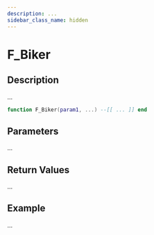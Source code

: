 ```yaml
---
description: ...
sidebar_class_name: hidden
---
```


# F_Biker

## Description

...

```lua
function F_Biker(param1, ...) --[[ ... ]] end
```

## Parameters

...

## Return Values

...

## Example

...


